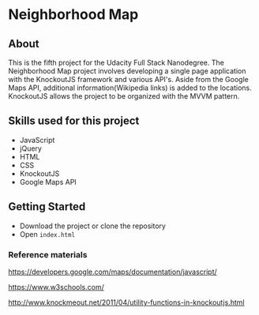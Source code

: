 # Neighborhood Map


## About

This is the fifth project for the Udacity Full Stack Nanodegree. The Neighborhood Map project involves developing a single page application with the KnockoutJS framework and various API's. Aside from the Google Maps API, additional information(Wikipedia links) is added to the locations. KnockoutJS allows the project to be organized with the MVVM pattern.


## Skills used for this project
- JavaScript
- jQuery
- HTML
- CSS
- KnockoutJS
- Google Maps API


## Getting Started

- Download the project or clone the repository
- Open `index.html`


### Reference materials
https://developers.google.com/maps/documentation/javascript/

https://www.w3schools.com/

http://www.knockmeout.net/2011/04/utility-functions-in-knockoutjs.html
